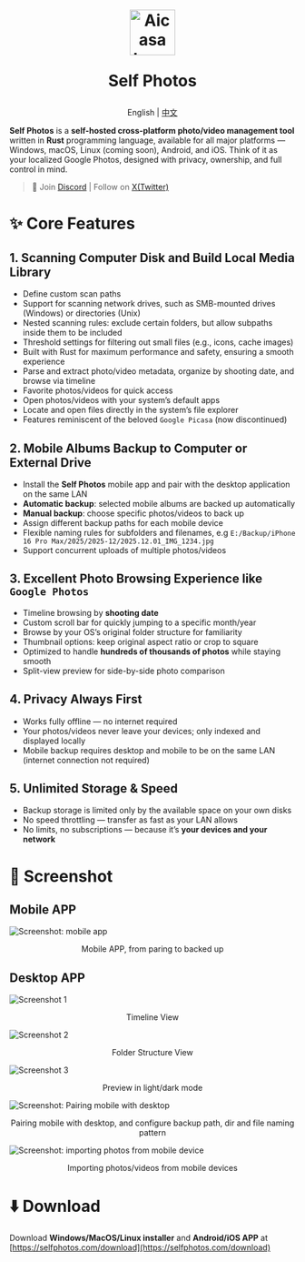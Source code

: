 <h1 align="center">
  <img src="https://github.com/SelfPhotos/SelfPhotos/blob/main/assets/logo.png?raw=true" height="80" alt="Aicasa Logo" />
  <p>Self Photos</p>
</h1>

<p align="center">English | <a href="./README.zh.md">中文</a></p>


**Self Photos** is a **self-hosted cross-platform photo/video management tool** written in **Rust** programming language, available for all major platforms — Windows, macOS, Linux (coming soon), Android, and iOS.
Think of it as your localized Google Photos, designed with privacy, ownership, and full control in mind.

> 👏 Join [Discord](https://discord.gg/VCqXcAz6Js) | Follow on [X(Twitter)](https://x.com/wikkefly)

# ✨ Core Features

## 1. Scanning Computer Disk and Build Local Media Library

- Define custom scan paths
- Support for scanning network drives, such as SMB-mounted drives (Windows) or directories (Unix)
- Nested scanning rules: exclude certain folders, but allow subpaths inside them to be included
- Threshold settings for filtering out small files (e.g., icons, cache images)
- Built with Rust for maximum performance and safety, ensuring a smooth experience
- Parse and extract photo/video metadata, organize by shooting date, and browse via timeline
- Favorite photos/videos for quick access
- Open photos/videos with your system’s default apps
- Locate and open files directly in the system’s file explorer
- Features reminiscent of the beloved `Google Picasa` (now discontinued)

## 2. Mobile Albums Backup to Computer or External Drive

- Install the **Self Photos** mobile app and pair with the desktop application on the same LAN
- **Automatic backup**: selected mobile albums are backed up automatically
- **Manual backup**: choose specific photos/videos to back up
- Assign different backup paths for each mobile device
- Flexible naming rules for subfolders and filenames, e.g `E:/Backup/iPhone 16 Pro Max/2025/2025-12/2025.12.01_IMG_1234.jpg`
- Support concurrent uploads of multiple photos/videos

## 3. Excellent Photo Browsing Experience like `Google Photos`

- Timeline browsing by **shooting date**
- Custom scroll bar for quickly jumping to a specific month/year
- Browse by your OS’s original folder structure for familiarity
- Thumbnail options: keep original aspect ratio or crop to square
- Optimized to handle **hundreds of thousands of photos** while staying smooth
- Split-view preview for side-by-side photo comparison

## 4. Privacy Always First

- Works fully offline — no internet required
- Your photos/videos never leave your devices; only indexed and displayed locally
- Mobile backup requires desktop and mobile to be on the same LAN (internet connection not required)

## 5. Unlimited Storage & Speed

- Backup storage is limited only by the available space on your own disks
- No speed throttling — transfer as fast as your LAN allows
- No limits, no subscriptions — because it’s **your devices and your network**

# 🌠 Screenshot

## Mobile APP

![Screenshot: mobile app](https://github.com/SelfPhotos/SelfPhotos/blob/main/assets/screenshot-mobile.png?raw=true)

<p align="center">Mobile APP, from paring to backed up</p>

## Desktop APP

![Screenshot 1](https://github.com/SelfPhotos/SelfPhotos/blob/main/assets/screenshot-1.png?raw=true)

<p align="center">Timeline View</p>

![Screenshot 2](https://github.com/SelfPhotos/SelfPhotos/blob/main/assets/screenshot-2.png?raw=true)

<p align="center">Folder Structure View</p>

![Screenshot 3](https://github.com/SelfPhotos/SelfPhotos/blob/main/assets/screenshot-3.png?raw=true)

<p align="center">Preview in light/dark mode</p>

![Screenshot: Pairing mobile with desktop](https://github.com/SelfPhotos/SelfPhotos/blob/main/assets/screenshot-pairing.png?raw=true)

<p align="center">Pairing mobile with desktop, and configure backup path, dir and file naming pattern</p>

![Screenshot: importing photos from mobile device](https://github.com/SelfPhotos/SelfPhotos/blob/main/assets/screenshot-importing.png?raw=true)

<p align="center">Importing photos/videos from mobile devices</p>

# ⬇️ Download

Download **Windows/MacOS/Linux installer** and **Android/iOS APP** at [https://selfphotos.com/download](https://selfphotos.com/download)
